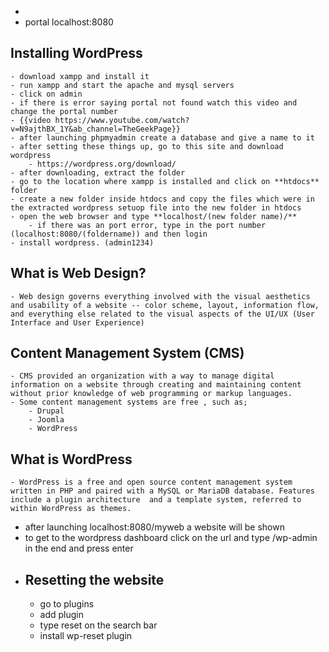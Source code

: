 -
- portal localhost:8080
## Installing WordPress
	- download xampp and install it
	- run xampp and start the apache and mysql servers
	- click on admin
	- if there is error saying portal not found watch this video and change the portal number
	- {{video https://www.youtube.com/watch?v=N9ajthBX_1Y&ab_channel=TheGeekPage}}
	- after launching phpmyadmin create a database and give a name to it
	- after setting these things up, go to this site and download wordpress
		- https://wordpress.org/download/
	- after downloading, extract the folder
	- go to the location where xampp is installed and click on **htdocs** folder
	- create a new folder inside htdocs and copy the files which were in the extracted wordpress setuop file into the new folder in htdocs
	- open the web browser and type **localhost/(new folder name)/**
		- if there was an port error, type in the port number (localhost:8080/(foldername)) and then login
	- install wordpress. (admin1234)
## What is Web Design?
	- Web design governs everything involved with the visual aesthetics and usability of a website -- color scheme, layout, information flow, and everything else related to the visual aspects of the UI/UX (User Interface and User Experience)
## Content Management System (CMS)
	- CMS provided an organization with a way to manage digital information on a website through creating and maintaining content without prior knowledge of web programming or markup languages.
	- Some content management systems are free , such as;
		- Drupal
		- Joomla
		- WordPress
## What is WordPress
	- WordPress is a free and open source content management system written in PHP and paired with a MySQL or MariaDB database. Features include a plugin architecture  and a template system, referred to within WordPress as themes.
- after launching localhost:8080/myweb a website will be shown
- to get to the wordpress dashboard click on the url and type /wp-admin in the end and press enter
- ## Resetting the website
	- go to plugins
	- add plugin
	- type reset on the search bar
	- install wp-reset plugin